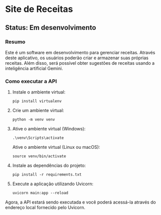 # Site de Receitas

## Status: Em desenvolvimento

### Resumo
Este é um software em desenvolvimento para gerenciar receitas. Através deste aplicativo, os usuários poderão criar e armazenar suas próprias receitas. Além disso, será possível obter sugestões de receitas usando a inteligência artificial Gemini.

### Como executar a API

1. Instale o ambiente virtual:
    ```
    pip install virtualenv
    ```

2. Crie um ambiente virtual:
    ```
    python -m venv venv
    ```

3. Ative o ambiente virtual (Windows):
    ```
    .\venv\Scripts\activate
    ```

   Ative o ambiente virtual (Linux ou macOS):
    ```
    source venv/bin/activate
    ```

4. Instale as dependências do projeto:
    ```
    pip install -r requirements.txt
    ```

5. Execute a aplicação utilizando Uvicorn:
    ```
    uvicorn main:app --reload
    ```

Agora, a API estará sendo executada e você poderá acessá-la através do endereço local fornecido pelo Uvicorn.

